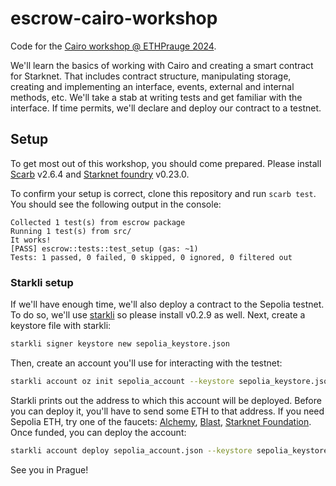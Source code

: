 # escrow-cairo-workshop

Code for the [Cairo workshop @ ETHPrauge 2024](https://lu.ma/kgduelev).

We'll learn the basics of working with Cairo and creating a smart contract for Starknet. That includes contract structure, manipulating storage, creating and implementing an interface, events, external and internal methods, etc. We'll take a stab at writing tests and get familiar with the interface. If time permits, we'll declare and deploy our contract to a testnet.

## Setup

To get most out of this workshop, you should come prepared. Please install [Scarb](https://docs.swmansion.com/scarb/download.html) v2.6.4 and [Starknet foundry](https://foundry-rs.github.io/starknet-foundry/getting-started/installation.html) v0.23.0.

To confirm your setup is correct, clone this repository and run `scarb test`. You should see the following output in the console:

```text
Collected 1 test(s) from escrow package
Running 1 test(s) from src/
It works!
[PASS] escrow::tests::test_setup (gas: ~1)
Tests: 1 passed, 0 failed, 0 skipped, 0 ignored, 0 filtered out
```

### Starkli setup

If we'll have enough time, we'll also deploy a contract to the Sepolia testnet. To do so, we'll use [starkli](https://book.starkli.rs/installation) so please install v0.2.9 as well. Next, create a keystore file with starkli:

```sh
starkli signer keystore new sepolia_keystore.json
```

Then, create an account you'll use for interacting with the testnet:

```sh
starkli account oz init sepolia_account --keystore sepolia_keystore.json
```

Starkli prints out the address to which this account will be deployed. Before you can deploy it, you'll have to send some ETH to that address. If you need Sepolia ETH, try one of the faucets: [Alchemy](https://www.alchemy.com/faucets/starknet-sepolia), [Blast](https://blastapi.io/faucets/starknet-sepolia-eth), [Starknet Foundation](https://starknet-faucet.vercel.app/). Once funded, you can deploy the account:

```sh
starkli account deploy sepolia_account.json --keystore sepolia_keystore.json --network sepolia
```

See you in Prague!
